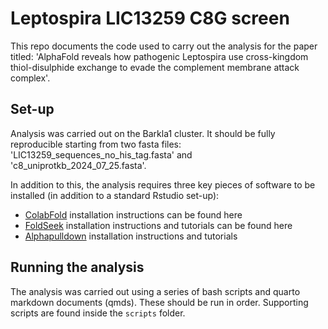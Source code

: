# Leptospira LIC13259 C8G screen
 
This repo documents the code used to carry out the analysis for the paper titled: 'AlphaFold reveals how pathogenic Leptospira use cross-kingdom thiol-disulphide exchange to evade the complement membrane attack complex'.

## Set-up 

Analysis was carried out on the Barkla1 cluster. It should be fully reproducible starting from two fasta files: 'LIC13259_sequences_no_his_tag.fasta' and 'c8_uniprotkb_2024_07_25.fasta'.

In addition to this, the analysis requires three key pieces of software to be installed (in addition to a standard Rstudio set-up): 
- [ColabFold](https://github.com/sokrypton/ColabFold) installation instructions can be found here
- [FoldSeek](https://github.com/steineggerlab/foldseek) installation instructions and tutorials can be found here
- [Alphapulldown](https://github.com/KosinskiLab/AlphaPulldown) installation instructions and tutorials

## Running the analysis 

The analysis was carried out using a series of bash scripts and quarto markdown documents (qmds). These should be run in order. Supporting scripts are found inside the `scripts` folder.
